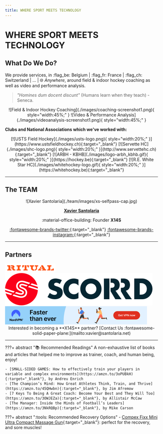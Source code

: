 ```yaml
---
title: WHERE SPORT MEETS TECHNOLOGY
---
```

# WHERE SPORT MEETS TECHNOLOGY

## What Do We Do?

We provide services, in :flag_be: Belgium | :flag_fr: France | :flag_ch: Switzerland | ... | :globe_with_meridians: *Anywhere*, around field & indoor hockey coaching as well as video and performance analysis.

> *"Homines dum docent discunt"* (Humans learn when they teach) - Seneca.

<div style="text-align:center" markdown>
![Field & Indoor Hockey Coaching](./images/coaching-screenshot1.png){ style="width:45%;" }
![Video & Performance Analysis](./images/videoanalysis-screenshot1.png){ style="width:45%;" }
</div>

**Clubs and National Associations which we've worked with:**

<div style="text-align:center" markdown>
[![USTS Field Hockey](./images/usts-logo.png){ style="width:20%;" }](https://www.ustsfieldhockey.ch){:target="_blank"} 
[![Servette HC](./images/shc-logo.png){ style="width:20%;" }](http://www.servettehc.ch){:target="_blank"} 
[![ARBH - KBHB](./images/logo-arbh_kbhb.gif){ style="width:20%;" }](https://hockey.be){:target="_blank"} 
[![R.E. White Star HC](./images/whitehockey-logo.gif){ style="width:20%;" }](https://whitehockey.be){:target="_blank"} 
</div>

---

## The TEAM

<div style="text-align:center" markdown>
![Xavier Santolaria](./team/images/xs-selfpass-cap.jpg)

[**Xavier Santolaria**](./team/xs.md)

:material-office-building: Founder **X14S**

[:fontawesome-brands-twitter:](https://twitter.com/x14santo){:target="_blank"} 
[:fontawesome-brands-instagram:](https://instagram.com/x14santo){:target="_blank"}
</div>

---

## Partners

<div class="partners">
    <div id="ritual">
        <a href="https://www.ritualhockey.com" target="_blank"><img
            src="./images/partners/ritualhockey-logo-w.png" title="Ritual Hockey" /></a>
    </div>
    <div id="scorrd">
        <a href="https://scorrd.com"
            target="_blank"><img src="./images/partners/scorrd-logo.svg" title="Scorrd - Where Hockey Connects" /></a>
    </div>
    <div id="nordvpn">
        <a href="https://go.nordvpn.net/aff_c?offer_id=15&aff_id=84917&url_id=902"
            target="_blank"><img src="./images/partners/faster-than-ever-468x60.PNG" title="NordVPN - Stay Safe Online" /></a>
    </div>
</div>

<div style="text-align:center" markdown>
Interested in becoming a **X14S** partner? [Contact Us :fontawesome-solid-paper-plane:](mailto:xavier@santolaria.net)
</div>

---

???+ abstract ":books: Recommended Readings"
    A non-exhaustive list of books and articles that helped me to improve as trainer, coach, and human being, enjoy!

    - [SMALL-SIDED GAMES: How to effectively train your players in variable and complex environments](https://amzn.to/3oPUBkH){:target="_blank"}, by Andreu Enrich
    - [The Champion’s Mind: How Great Athletes Think, Train, and Thrive](https://amzn.to/45QHwbn){:target="_blank"}, by Jim Afremow
    - [7 Keys To Being A Great Coach: Become Your Best and They Will Too](https://amzn.to/3OWJEZa){:target="_blank"}, by Allistair McCaw
    - [The Manager: Inside the Minds of Football’s Leaders](https://amzn.to/3NkRQBp){:target="_blank"}, by Mike Carson

???+ abstract ":tools: Recommended Recovery Options"
    - [Compex Fixx Mini Ultra Compact Massage Gun](https://amzn.to/3NgHS3Q){:target="_blank"}: perfect for the recovery, and sore muscles!